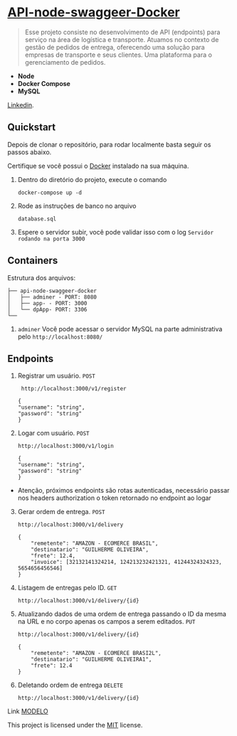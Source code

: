
# [API-node-swaggeer-Docker](https://github.com/guglieelmor/API-NodeJs-MySQL-DockerCompose)

> Esse projeto consiste no desenvolvimento de API (endpoints) para serviço na área de logística e transporte. Atuamos no contexto de gestão de pedidos de entrega, oferecendo uma solução para empresas de transporte e seus clientes. Uma plataforma para o gerenciamento de pedidos. 


- **Node**
- **Docker Compose**
- **MySQL**

[Linkedin](https://www.linkedin.com/in/guglieelmor/).

## Quickstart

Depois de clonar o repositório, para rodar localmente basta seguir os passos abaixo.

Certifique se você possui o [Docker](https://docs.docker.com/get-docker/) instalado na sua máquina.

1. Dentro do diretório do projeto, execute o comando

    ```
    docker-compose up -d
    ```

2. Rode as instruções de banco no arquivo 

    ```
    database.sql
    ```
3. Espere o servidor subir, você pode validar isso com o log ``` Servidor rodando na porta 3000 ```

## Containers

Estrutura dos arquivos:

```
├── api-node-swaggeer-docker
│   ├── adminer - PORT: 8080
│   ├── app- - PORT: 3000
│   └── dpApp- PORT: 3306
└──

```

1. ``` adminer ``` Você pode acessar o servidor MySQL na parte administrativa pelo  ``` http://localhost:8080/ ```

## Endpoints


1. Registrar um usuário.
   ``` POST ```
    ```
     http://localhost:3000/v1/register
    ```
    ```
    {
    "username": "string",
    "password": "string"
    }
    ```

2. Logar com usuário. ``` POST ```
    ```
    http://localhost:3000/v1/login
    ``` 

    ```
    {
    "username": "string",
    "password": "string"
    }
    ```
- Atenção, próximos endpoints são rotas autenticadas, necessário passar nos headers authorization o token retornado no endpoint ao logar 

3. Gerar ordem de entrega.  ``` POST ```
    ```
    http://localhost:3000/v1/delivery
    ```

    ```
    {
        "remetente": "AMAZON - ECOMERCE BRASIL",
        "destinatario": "GUILHERME OLIVEIRA", 
        "frete": 12.4,
        "invoice": [32132141324214, 124213232421321, 41244324324323, 5654656456546]
    }
    ```

4. Listagem de entregas pelo ID.  ``` GET ```
    ```
    http://localhost:3000/v1/delivery/{id}
    ```

4. Atualizando dados de uma ordem de entrega passando o ID da mesma na URL e no corpo apenas os campos a serem editados.  ``` PUT ```
    ```
    http://localhost:3000/v1/delivery/{id}
    ```
    ```
    {
        "remetente": "AMAZON - ECOMERCE BRASI2L",
        "destinatario": "GUILHERME OLIVEIRA1", 
        "frete": 12.4
    }
    ```

4. Deletando ordem de entrega  ``` DELETE ```
    ```
    http://localhost:3000/v1/delivery/{id}
    ```

Link [MODELO](https://docs.google.com/document/d/1722gQGK0N5yTqNyQ9DSENY4-P5Ge5F_GZU9Td31jO78/edit?usp=sharing)

This project is licensed under the [MIT](https://en.wikipedia.org/wiki/MIT_License) license.

